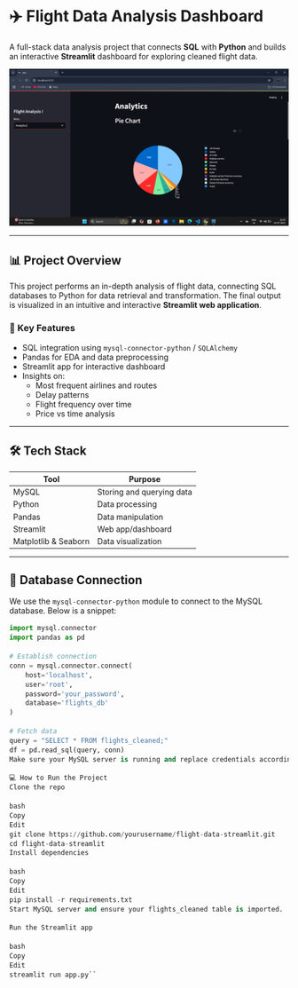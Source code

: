 # ✈️ Flight Data Analysis Dashboard

A full-stack data analysis project that connects **SQL** with **Python** and builds an interactive **Streamlit** dashboard for exploring cleaned flight data.

![Header](Dashboard-1.png) <!-- Replace with your image path -->

---

## 📊 Project Overview

This project performs an in-depth analysis of flight data, connecting SQL databases to Python for data retrieval and transformation. The final output is visualized in an intuitive and interactive **Streamlit web application**.

### 🚀 Key Features
- SQL integration using `mysql-connector-python` / `SQLAlchemy`
- Pandas for EDA and data preprocessing
- Streamlit app for interactive dashboard
- Insights on:
  - Most frequent airlines and routes
  - Delay patterns
  - Flight frequency over time
  - Price vs time analysis

---

## 🛠️ Tech Stack

| Tool         | Purpose                    |
|--------------|----------------------------|
| MySQL        | Storing and querying data  |
| Python       | Data processing            |
| Pandas       | Data manipulation          |
| Streamlit    | Web app/dashboard          |
| Matplotlib & Seaborn | Data visualization |

---

## 🧩 Database Connection

We use the `mysql-connector-python` module to connect to the MySQL database. Below is a snippet:

```python
import mysql.connector
import pandas as pd

# Establish connection
conn = mysql.connector.connect(
    host='localhost',
    user='root',
    password='your_password',
    database='flights_db'
)

# Fetch data
query = "SELECT * FROM flights_cleaned;"
df = pd.read_sql(query, conn)
Make sure your MySQL server is running and replace credentials accordingly.```

💻 How to Run the Project
Clone the repo

bash
Copy
Edit
git clone https://github.com/yourusername/flight-data-streamlit.git
cd flight-data-streamlit
Install dependencies

bash
Copy
Edit
pip install -r requirements.txt
Start MySQL server and ensure your flights_cleaned table is imported.

Run the Streamlit app

bash
Copy
Edit
streamlit run app.py``
